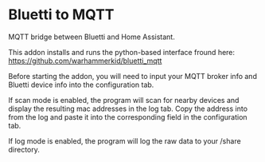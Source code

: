 # Bluetti to MQTT

MQTT bridge between Bluetti and Home Assistant.

This addon installs and runs the python-based interface fround here: https://github.com/warhammerkid/bluetti_mqtt

Before starting the addon, you will need to input your MQTT broker info and Bluetti device info into the configuration tab.


If scan mode is enabled, the program will scan for nearby devices and display the resulting mac addresses in the log tab.  Copy the address into from the log and paste it into the corresponding field in the configuration tab.

If log mode is enabled, the program will log the raw data to your /share directory.